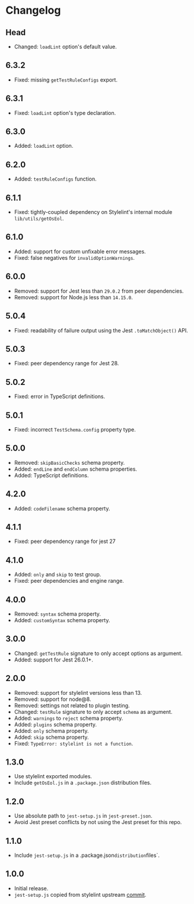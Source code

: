 # Changelog

## Head

- Changed: `loadLint` option's default value.

## 6.3.2

- Fixed: missing `getTestRuleConfigs` export.

## 6.3.1

- Fixed: `loadLint` option's type declaration.

## 6.3.0

- Added: `loadLint` option.

## 6.2.0

- Added: `testRuleConfigs` function.

## 6.1.1

- Fixed: tightly-coupled dependency on Stylelint's internal module `lib/utils/getOsEol`.

## 6.1.0

- Added: support for custom unfixable error messages.
- Fixed: false negatives for `invalidOptionWarnings`.

## 6.0.0

- Removed: support for Jest less than `29.0.2` from peer dependencies.
- Removed: support for Node.js less than `14.15.0`.

## 5.0.4

- Fixed: readability of failure output using the Jest `.toMatchObject()` API.

## 5.0.3

- Fixed: peer dependency range for Jest 28.

## 5.0.2

- Fixed: error in TypeScript definitions.

## 5.0.1

- Fixed: incorrect `TestSchema.config` property type.

## 5.0.0

- Removed: `skipBasicChecks` schema property.
- Added: `endLine` and `endColumn` schema properties.
- Added: TypeScript definitions.

## 4.2.0

- Added: `codeFilename` schema property.

## 4.1.1

- Fixed: peer dependency range for jest 27

## 4.1.0

- Added: `only` and `skip` to test group.
- Fixed: peer dependencies and engine range.

## 4.0.0

- Removed: `syntax` schema property.
- Added: `customSyntax` schema property.

## 3.0.0

- Changed: `getTestRule` signature to only accept options as argument.
- Added: support for Jest 26.0.1+.

## 2.0.0

- Removed: support for stylelint versions less than 13.
- Removed: support for node@8.
- Removed: settings not related to plugin testing.
- Changed: `testRule` signature to only accept `schema` as argument.
- Added: `warnings` to `reject` schema property.
- Added: `plugins` schema property.
- Added: `only` schema property.
- Added: `skip` schema property.
- Fixed: `TypeError: stylelint is not a function`.

## 1.3.0

- Use stylelint exported modules.
- Include `getOsEol.js` in a `.package.json` distribution files.

## 1.2.0

- Use absolute path to `jest-setup.js` in `jest-preset.json`.
- Avoid Jest preset conflicts by not using the Jest preset for this repo.

## 1.1.0

- Include `jest-setup.js` in a .package.json`distribution`files`.

## 1.0.0

- Initial release.
- `jest-setup.js` copied from stylelint upstream [commit](https://github.com/stylelint/stylelint/blob/4c90af5863acf3026d8424b49a78189106f052dc/jest-setup.js).
